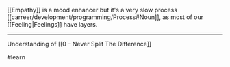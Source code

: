 [[Empathy]] is a mood enhancer but it's a very slow process [[carreer/development/programming/Process#Noun]], as most of our [[Feeling|Feelings]] have layers.

---

Understanding of [[0 - Never Split The Difference]]

#learn 